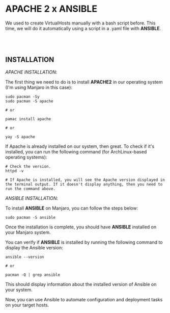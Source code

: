 # __APACHE 2 x ANSIBLE__

We used to create VirtualHosts manually with a bash script before. This time, we will do it automatically using a script in a .yaml file with __ANSIBLE__.

<br><br>
## INSTALLATION
_APACHE INSTALLATION_:

The first thing we need to do is to install __APACHE2__ in our operating system (I'm using Manjaro in this case):

```shell
sudo pacman -Sy
sudo pacman -S apache

# or

pamac install apache

# or

yay -S apache
```

If Apache is already installed on our system, then great. To check if it's installed, you can run the following command (for ArchLinux-based operating systems):

```shell
# Check the version.
httpd -v

# If Apache is installed, you will see the Apache version displayed in the terminal output. If it doesn't display anything, then you need to run the command above.
```

_ANSIBLE INSTALLATION_:

To install __ANSIBLE__ on Manjaro, you can follow the steps below:

```shell
sudo pacman -S ansible
```

Once the installation is complete, you should have __ANSIBLE__ installed on your Manjaro system.
<br>

You can verify if __ANSIBLE__ is installed by running the following command to display the Ansible version:

```shell
ansible --version

# or

pacman -Q | grep ansible
```

This should display information about the installed version of Ansible on your system.

Now, you can use Ansible to automate configuration and deployment tasks on your target hosts.

